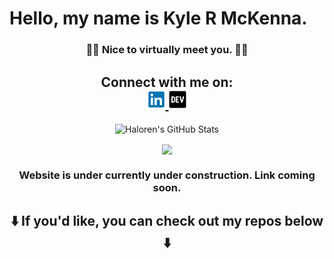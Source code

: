 <h1> Hello, my name is Kyle R McKenna. </h1>
<h3 align="center" background="blue"> 👨‍💻 Nice to virtually meet you. 👨‍💻</h3>

<h2 align="center"> Connect with me on: 
<br>
<a href= "https://dev.to/haloren">  
    <img 
        src="https://github.com/Haloren/Haloren/blob/a66670d709aea1b7395573ee146976aa6e2f8e17/images/LinkedInLogo.png"
        width="30"
        height="30"
    />  
</a>

<a href= "https://www.linkedin.com/in/kyle-mckenna-98269a44/">  
    <img 
        src="https://github.com/Haloren/Haloren/blob/a66670d709aea1b7395573ee146976aa6e2f8e17/images/DEVLogo.png" 
        width="30"
        height="30"
    />  
</a>
</h2>

<p align="center">
    <img 
        align="center"
        alt="Haloren's GitHub Stats"
        src="https://github-readme-stats.vercel.app/api?username=Haloren&show_icons=true"
    />
</p>

<p align="center">
    <a href="https://github.com/Haloren/github-readme-stats">
    <img 
        align="center" 
        src="https://github-readme-stats.vercel.app/api/top-langs/?username=Haloren&show_icons=true" 
    />
    </a>
</p>

<h3 align="center">Website is under currently under construction. Link coming soon.
</h3>

<h2 align="center">
⬇️ If you'd like, you can check out my repos below ⬇️  
</p>